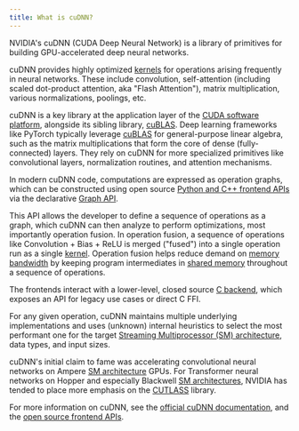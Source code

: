 ```yaml
---
title: What is cuDNN?
---
```


NVIDIA's cuDNN (CUDA Deep Neural Network) is a library of primitives for
building GPU-accelerated deep neural networks.

cuDNN provides highly optimized [kernels](/gpu-glossary/device-software/kernel)
for operations arising frequently in neural networks. These include convolution,
self-attention (including scaled dot-product attention, aka "Flash Attention"),
matrix multiplication, various normalizations, poolings, etc.

cuDNN is a key library at the application layer of the
[CUDA software platform](/gpu-glossary/host-software/cuda-software-platform),
alongside its sibling library, [cuBLAS](/gpu-glossary/host-software/cublas).
Deep learning frameworks like PyTorch typically leverage
[cuBLAS](/gpu-glossary/host-software/cublas) for general-purpose linear algebra,
such as the matrix multiplications that form the core of dense (fully-connected)
layers. They rely on cuDNN for more specialized primitives like convolutional
layers, normalization routines, and attention mechanisms.

In modern cuDNN code, computations are expressed as operation graphs, which can
be constructed using open source
[Python and C++ frontend APIs](https://docs.nvidia.com/deeplearning/cudnn/frontend/latest/developer/overview.html)
via the declarative
[Graph API](https://docs.nvidia.com/deeplearning/cudnn/frontend/v1.14.0/developer/graph-api.html).

This API allows the developer to define a sequence of operations as a graph,
which cuDNN can then analyze to perform optimizations, most importantly
operation fusion. In operation fusion, a sequence of operations like
Convolution + Bias + ReLU is merged ("fused") into a single operation run as a
single [kernel](/gpu-glossary/device-software/kernel). Operation fusion helps
reduce demand on [memory bandwidth](/gpu-glossary/perf/memory-bandwidth) by
keeping program intermediates in
[shared memory](/gpu-glossary/device-software/shared-memory) throughout a
sequence of operations.

The frontends interact with a lower-level, closed source
[C backend](https://docs.nvidia.com/deeplearning/cudnn/backend/latest/api/overview.html),
which exposes an API for legacy use cases or direct C FFI.

For any given operation, cuDNN maintains multiple underlying implementations and
uses (unknown) internal heuristics to select the most performant one for the
target
[Streaming Multiprocessor (SM) architecture](/gpu-glossary/device-hardware/streaming-multiprocessor-architecture),
data types, and input sizes.

cuDNN's initial claim to fame was accelerating convolutional neural networks on
Ampere
[SM architecture](/gpu-glossary/device-hardware/streaming-multiprocessor-architecture)
GPUs. For Transformer neural networks on Hopper and especially Blackwell
[SM architectures](/gpu-glossary/device-hardware/streaming-multiprocessor-architecture),
NVIDIA has tended to place more emphasis on the
[CUTLASS](https://github.com/NVIDIA/cutlass) library.

For more information on cuDNN, see the
[official cuDNN documentation](https://docs.nvidia.com/deeplearning/cudnn/), and
the [open source frontend APIs](https://github.com/NVIDIA/cudnn-frontend).
